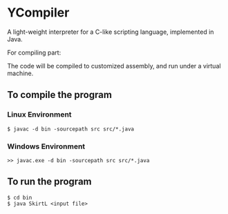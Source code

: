 # YCompiler
A light-weight interpreter for a C-like scripting language, implemented in
Java.

For compiling part:

The code will be compiled to customized assembly, and run under a
virtual machine.

## To compile the program
### Linux Environment
`$ javac -d bin -sourcepath src src/*.java`

### Windows Environment
`>> javac.exe -d bin -sourcepath src src/*.java`

## To run the program
````
$ cd bin
$ java SkirtL <input file>
````
